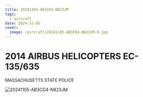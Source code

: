 ```yaml
---
title: 20241105-AB3CD4-N823JM
tags:
  - aircraft
date: 2024-11-05
cover:
  image: /aircraft/20241105-AB3CD4-N823JM-0.jpg
---
```


# 2014 AIRBUS HELICOPTERS EC-135/635

MASSACHUSETTS STATE POLICE

![20241105-AB3CD4-N823JM](/aircraft/20241105-AB3CD4-N823JM-1.jpg)